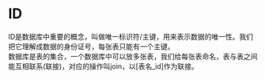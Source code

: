 # ID
ID是数据库中重要的概念，叫做唯一标识符/主键，用来表示数据的唯一性。我们把它理解成数据的身份证号，每张表只能有一个主键。<br>
数据库是表的集合，一个数据库中可以放多张表，我们给每张表命名，表与表之间能互相联系(联接)，对应的操作叫join，以[表名_id]作为联接。
